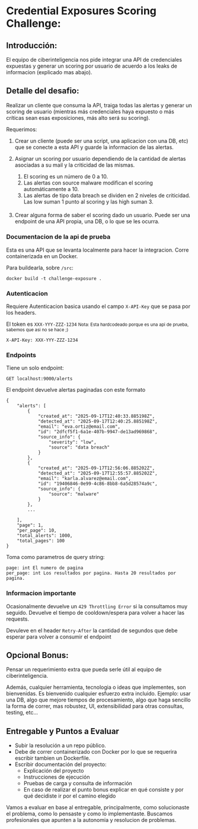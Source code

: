 
# Credential Exposures Scoring Challenge:

## Introducción:
El equipo de ciberinteligencia nos pide integrar una API de credenciales expuestas y generar un scoring por usuario de acuerdo a los leaks de informacion (explicado mas abajo).

## Detalle del desafio:
Realizar un cliente que consuma la API, traiga todas las alertas y generar un scoring de usuario (mientras más credenciales haya expuesto o más críticas sean esas exposiciones, más alto será su scoring).

Requerimos:

1) Crear un cliente (puede ser una script, una aplicacion con una DB, etc) que se conecte a esta API y guarde la informacion de las alertas.

2) Asignar un scoring por usuario dependiendo de la cantidad de alertas asociadas a su mail y la criticidad de las mismas.
   1) El scoring es un número de 0 a 10.
   2) Las alertas con source malware modifican el scoring automáticamente a 10.
   3) Las alertas de tipo data breach se dividen en 2 niveles de criticidad. Las low suman 1 punto al scoring y las high suman 3.
####
3) Crear alguna forma de saber el scoring dado un usuario. Puede ser una endpoint de una API propia, una DB, o lo que se les ocurra. 

### Documentacion de la api de prueba
Esta es una API que se levanta localmente para hacer la integracion. Corre containerizada en un Docker.

Para buildearla, sobre `/src`:

```
docker build -t challenge-exposure .
```
### Autenticacion

Requiere Autenticacion basica usando el campo `X-API-Key` que se pasa por los headers. 

El token es `XXX-YYY-ZZZ-1234` <small>Nota: Esta hardcodeado porque es una api de prueba, sabemos que asi no se hace ;)</small>

```
X-API-Key: XXX-YYY-ZZZ-1234
```

### Endpoints

Tiene un solo endpoint:
```
GET localhost:9000/alerts
```

El endpoint devuelve alertas paginadas con este formato
```
{
    "alerts": [
        {
            "created_at": "2025-09-17T12:40:33.885198Z",
            "detected_at": "2025-09-17T12:40:25.885198Z",
            "email": "eva.ortiz@email.com",
            "id": "2dfcf5f1-6a1e-407b-9947-de13ad969868",
            "source_info": {
                "severity": "low",
                "source": "data breach"
            }
        },
        {
            "created_at": "2025-09-17T12:56:06.885202Z",
            "detected_at": "2025-09-17T12:55:57.885202Z",
            "email": "karla.alvarez@email.com",
            "id": "19406846-0e99-4c86-8bb8-6a5d28574a9c",
            "source_info": {
                "source": "malware"
            }
        },
        ...
        
    ],
    "page": 1,
    "per_page": 10,
    "total_alerts": 1000,
    "total_pages": 100
}
```

Toma como parametros de query string:
```
page: int El numero de pagina
per_page: int Los resultados por pagina. Hasta 20 resultados por pagina.
```

### Informacion importante

Ocasionalmente devuelve un `429 Throttling Error` si la consultamos muy seguido. Devuelve el tiempo de cooldown/espera para volver a hacer las requests.

Devuleve en el header `Retry-After` la cantidad de segundos que debe esperar para volver a consumir el endpoint


## Opcional Bonus:
Pensar un requerimiento extra que pueda serle útil al equipo de ciberinteligencia.

Además, cualquier herramienta, tecnologia o ideas que implementes, son bienvenidas. Es bienvenido cualquier esfuerzo extra incluido.
Ejemplo: usar una DB, algo que mejore tiempos de procesamiento, algo que haga sencillo la forma de correr, mas robustez, UI, extensibilidad para otras consultas, testing, etc...

## Entregable y Puntos a Evaluar
* Subir la resolución a un repo público.
* Debe de correr containerizado con Docker por lo que se requerira escribir tambien un Dockerfile.
* Escribir documentación del proyecto:
  * Explicación del proyecto
  * Instrucciones de ejecución
  * Pruebas de carga y consulta de información
  * En caso de realizar el punto bonus explicar en qué consiste y por qué decidiste ir por el camino elegido

Vamos a evaluar en base al entregable, principalmente, como solucionaste el problema, como lo pensaste y como lo implementaste. Buscamos profesionales que apunten a la autonomia y resolucion de problemas.

